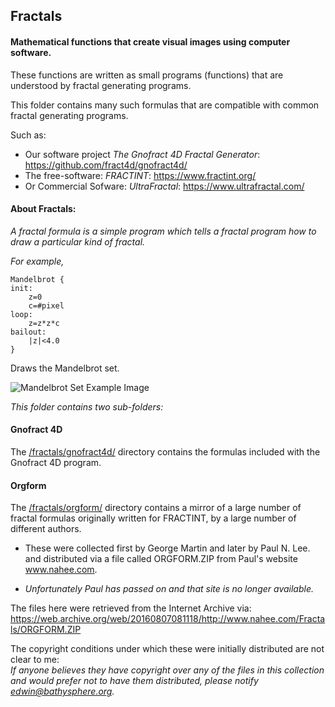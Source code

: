 ## Fractals
#### Mathematical functions that create visual images using computer software.

These functions are written as small programs (functions) that are understood by fractal generating programs.

This folder contains many such formulas that are compatible with common fractal generating programs.  

Such as:
* Our software project *The Gnofract 4D Fractal Generator*: https://github.com/fract4d/gnofract4d/  
* The free-software: *FRACTINT*: https://www.fractint.org/  
* Or Commercial Sofware: *UltraFractal*: https://www.ultrafractal.com/  


#### About Fractals:

*A fractal formula is a simple program which tells a fractal program how to draw a particular kind of fractal.*  
  
*For example,*

```
Mandelbrot { 
init:
    z=0
    c=#pixel
loop:
    z=z*z*c
bailout:
    |z|<4.0
}
```

Draws the Mandelbrot set.  

![][mandelbrot_example]

*This folder contains two sub-folders:*  

#### Gnofract 4D
The [/fractals/gnofract4d/](./gnofract4d) directory contains the formulas included with the Gnofract 4D program.

#### Orgform
The [/fractals/orgform/](./orgform/) directory contains a mirror of a large number of fractal formulas originally written for FRACTINT, by a large number of different authors.  
* These were collected first by George Martin and later by Paul N. Lee. and distributed via a file called ORGFORM.ZIP from Paul's website www.nahee.com.  

* *Unfortunately Paul has passed on and that site is no longer available.*
  
The files here were retrieved from the Internet Archive via:  
https://web.archive.org/web/20160807081118/http://www.nahee.com/Fractals/ORGFORM.ZIP
  
The copyright conditions under which these were initially distributed are not clear to me:  
*If anyone believes they have copyright over any of the files in this collection and would prefer not to have them distributed, please notify edwin@bathysphere.org.*



[mandelbrot_example]: mandelbrot_example.png "Mandelbrot Set Example Image"
